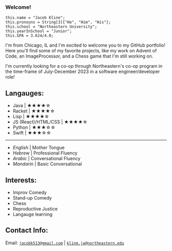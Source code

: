 ### Welcome!

```
this.name = "Jacob Kline";
this.pronouns = String[3]{"He", "Him", "His"};
this.school = "Northeastern University";
this.yearInSchool = "Junior";
this.GPA = 3.624/4.0;
```

I'm from Chicago, IL and I'm excited to welcome you to my GitHub portfolio! Here you'll find some of my favorite projects, like my work on Advent of Code, an ImageProcessor, and a Chess game that I'm still working on.

I'm currently looking for a co-op through Northeastern's co-op program in the time-frame of July-December 2023 in a software engineer/developer role!

## Langauges:
- Java | ★★★★☆
- Racket | ★★★★☆
- Lisp | ★★★★☆
- JS (React)/HTML/CSS | ★★★★☆
- Python | ★★★☆☆
- Swift | ★★★☆☆
-----------------------------
- *English* | Mother Tongue
- *Hebrew* | Professional Fluency
- *Arabic* | Conversational Fluency
- *Mandarin* | Basic Conversational

## Interests:

- Improv Comedy
- Stand-up Comedy
- Chess
- Reproductive Justice
- Langauge learning

## Contact Info:

Email: [`jacobk513@gmail.com`](mailto:jacobk513@gmail.com) | [`kline.ja@northeastern.edu`](mailto:kline.ja@northeastern.edu)

